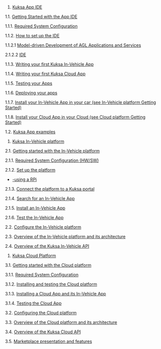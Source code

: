 1.  [Kuksa App IDE](./DraftVersion2.md#kuksa-app-ide)   

1.1. [Getting Started with the App IDE](./DraftVersion2.md#getting-started-with-the-app-ide)

1.1.1. [Required System Configuration](./DraftVersion2.md#requirement-system-configuration)

1.1.2. [How to set up the IDE](./DraftVersion2.md#how-to-setup-the-ide)

1.1.2.1 [Model-driven Development of AGL Applications and Services](./DraftVersion2.md#model-driven-development-of-AGL-applications-and-services)

2.1.2.2 [IDE](./DraftVersion2.md#ide)

1.1.3. [Writing your first Kuksa In-Vehicle App](./DraftVersion2.md#writing-your-first-kuksa-in-vehicle-app)

1.1.4. [Writing your first Kuksa Cloud App](./DraftVersion2.md#writing-your-first-kuksa-cloud-app)

1.1.5. [Testing your Apps](./DraftVersion2.md#test-your-apps)

1.1.6. [Deploying your apps](./DraftVersion2.md#deploying-your-app)

1.1.7. [Install your In-Vehicle App in your car (see In-Vehicle platform Getting Started)](./DraftVersion2.md#install-your-in-vehicle-app-in-your-car)

1.1.8. [Install your Cloud App in your Cloud (see Cloud platform Getting Started)](./DraftVersion2.md#install-your-cloud-app-in-your-cloud)

1.2. [Kuksa App examples](./DraftVersion2.md#some-kuksa-app-example)

1.   [Kuksa In-Vehicle platform](./DraftVersion2.md#kuksa-in-vehicle-platform)

2.1. [Getting started with the In-Vehicle platform](./DraftVersion2.md#getting-started-with-the-invehicle-platform)

2.1.1. [Required System Configuration (HW/SW)](./DraftVersion2.md#required-system-configration)

2.1.2. [Set up the platform](./DraftVersion2.md#set-up-the-platform)

- [-using a RPi](./DraftVersion2.md#building-using-rpi)

2.1.3. [Connect the platform to a Kuksa portal](./DraftVersion2.md#connect-the-platform-to-kuksa-portal)

2.1.4. [Search for an In-Vehicle App](./DraftVersion2.md#search-for-invehicle-app)

2.1.5. [Install an In-Vehicle App](./DraftVersion2.md#install-an-invehicle-app)

2.1.6. [Test the In-Vehicle App](./DraftVersion2.md#test-the-invehicle-app)

2.2. [Configure the In-Vehicle platform](./DraftVersion2.md#configure-the-invehicle-platform)

2.3. [Overview of the In-Vehicle platform and its architecture](./DraftVersion2.md#overview-of-the-invehicle-platform-and-architecture)

2.4. [Overview of the Kuksa In-Vehicle API](./DraftVersion2.md#overview-of-kuksa-invehicle-api)

1. [Kuksa Cloud Platform](./DraftVersion2.md#kuksa-cloud-platform)

3.1. [Getting started with the Cloud platform](./DraftVersion2.md#getting-started-with-the-cloud-platform)

3.1.1. [Required System Configuration](./DraftVerion2.md#required-system-configuration)

3.1.2. [Installing and testing the Cloud platform](./DraftVersion2.md#installing-and-testing-cloud-platform)

3.1.3. [Installing a Cloud App and its In-Vehicle App](./DraftVersion2.md#installing-cloud-app-and-invehicle-app)

3.1.4. [Testing the Cloud App](./DraftVersion2.md#testing-cloud-app)

3.2. [Configuring the Cloud platform](./DraftVersion2.md#configuing-cloud-platform)

3.3. [Overview of the Cloud platform and its architecture](./DraftVersion2.md#overview-of-cloud-platform-and-its-architecture)

3.4. [Overview of the Kuksa Cloud API](./DraftVersion2.md#overview-of-kuksa-cloud-api)

3.5. [Marketplace presentation and features](./DraftVersion2.md#marketplace-presentation-and-features)

